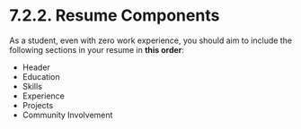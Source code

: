 # 7.2.2. Resume Components

As a student, even with zero work experience, you should aim to include the following sections in your resume in **this order**:

- Header
- Education
- Skills
- Experience
- Projects
- Community Involvement
